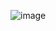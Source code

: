 ![image](https://user-images.githubusercontent.com/74359530/163956744-008f075a-2f38-427c-8441-8f8bcb75c3f7.png)
